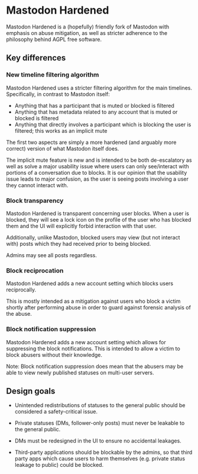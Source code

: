 Mastodon Hardened
=================

Mastodon Hardened is a (hopefully) friendly fork of Mastodon with emphasis on abuse mitigation,
as well as stricter adherence to the philosophy behind AGPL free software.


## Key differences


### New timeline filtering algorithm

Mastodon Hardened uses a stricter filtering algorithm for the main timelines.  Specifically, in
contrast to Mastodon itself:

 * Anything that has a participant that is muted or blocked is filtered
 * Anything that has metadata related to any account that is muted or blocked is filtered
 * Anything that directly involves a participant which is blocking the user is filtered; this
   works as an implicit mute

The first two aspects are simply a more hardened (and arguably more correct) version of what
Mastodon itself does.

The implicit mute feature is new and is intended to be both de-escalatory as well as solve a major
usability issue where users can only see/interact with portions of a conversation due to blocks.
It is our opinion that the usability issue leads to major confusion, as the user is seeing posts
involving a user they cannot interact with.


### Block transparency

Mastodon Hardened is transparent concerning user blocks.  When a user is blocked, they will see
a lock icon on the profile of the user who has blocked them and the UI will explicitly forbid
interaction with that user.

Additionally, unlike Mastodon, blocked users may view (but not interact with) posts which they
had received prior to being blocked.

Admins may see all posts regardless.


### Block reciprocation

Mastodon Hardened adds a new account setting which blocks users reciprocally.

This is mostly intended as a mitigation against users who block a victim shortly after
performing abuse in order to guard against forensic analysis of the abuse.


### Block notification suppression

Mastodon Hardened adds a new account setting which allows for suppressing the block
notifications.  This is intended to allow a victim to block abusers without their
knowledge.

Note: Block notification suppression does mean that the abusers may be able to view
newly published statuses on multi-user servers.


## Design goals

* Unintended redistributions of statuses to the general public should be considered
  a safety-critical issue.

* Private statuses (DMs, follower-only posts) must never be leakable to the general
  public.

* DMs must be redesigned in the UI to ensure no accidental leakages.

* Third-party applications should be blockable by the admins, so that third party
  apps which cause users to harm themselves (e.g. private status leakage to public)
  could be blocked.
